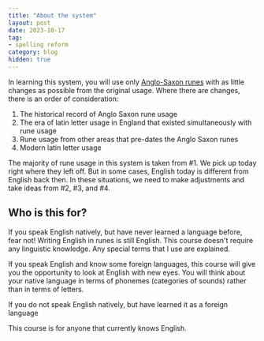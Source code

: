 ```yaml
---
title: "About the system"
layout: post
date: 2023-10-17
tag:
- spelling reform
category: blog
hidden: true
---
```


In learning this system, you will use only [Anglo-Saxon runes](https://en.wikipedia.org/wiki/Anglo-Saxon_runes) with as little changes as possible from the original usage. Where there are changes, there is an order of consideration:

1. The historical record of Anglo Saxon rune usage
2. The era of latin letter usage in England that existed simultaneously with rune usage
3. Rune usage from other areas that pre-dates the Anglo Saxon runes
4. Modern latin letter usage

The majority of rune usage in this system is taken from #1. We pick up today right where they left off. But in some cases, English today is different from English back then. In these situations, we need to make adjustments and take ideas from #2, #3, and #4.

## Who is this for?

If you speak English natively, but have never learned a language before, fear not! Writing English in runes is still English. This course doesn't require any linguistic knowledge. Any special terms that I use are explained.

If you speak English and know some foreign languages, this course will give you the opportunity to look at English with new eyes. You will think about your native language in terms of phonemes (categories of sounds) rather than in terms of letters.

If you do not speak English natively, but have learned it as a foreign language

This course is for anyone that currently knows English.